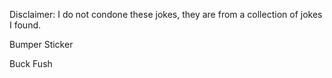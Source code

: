 Disclaimer: I do not condone these jokes, they are from a collection of jokes I found.

Bumper Sticker

Buck
Fush

